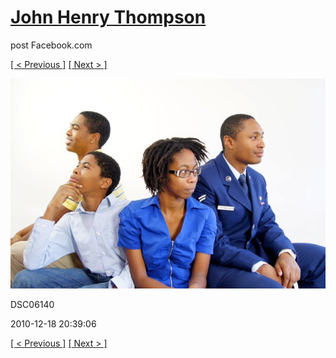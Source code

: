 # [John Henry Thompson](../README.md)
post Facebook.com

[[ < Previous ]](2010-12-18-38.md) [[ Next > ]](2010-12-18-40.md)

[![](../media/2010-12-18/Fam-2010-DSC06140.jpg)](../README.md)

DSC06140

2010-12-18 20:39:06

[[ < Previous ]](2010-12-18-38.md) [[ Next > ]](2010-12-18-40.md)